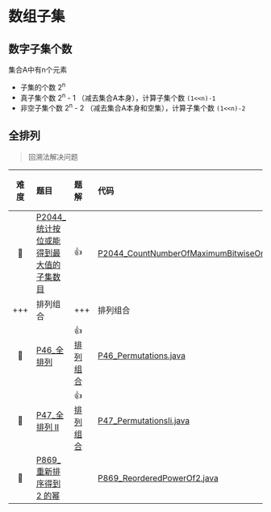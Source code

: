 # 数组子集
## 数字子集个数

集合A中有n个元素

- 子集的个数 2<sup>n</sup>
- 真子集个数 2<sup>n</sup> - 1 （减去集合A本身），计算子集个数 `(1<<n)-1`
- 非空子集个数 2<sup>n</sup> - 2 （减去集合A本身和空集），计算子集个数 `(1<<n)-2`

## 全排列

> 回溯法解决问题

|难度| 题目                                                                                   | 题解                                                    | 代码                                                                                                         |掌握度|
|:---:|:-------------------------------------------------------------------------------------|:------------------------------------------------------|:-----------------------------------------------------------------------------------------------------------|:---:|
|💛 | [P2044_统计按位或能得到最大值的子集数目](./../content/P2044_CountNumberOfMaximumBitwiseOrSubsets.md) | 👍                                                    | [P2044_CountNumberOfMaximumBitwiseOrSubsets.java](./../../P2044_CountNumberOfMaximumBitwiseOrSubsets.java) |😄|
|+++| 排列组合                                                                                 | +++                                                   | 排列组合                                                                                                       |+++|
|💛 | [P46_全排列](./../content/P46_Permutations.md)                                          | 👍[排列组合](./../summarize/PermutationAndCombination.md) | [P46_Permutations.java](./../../P46_Permutations.java)                                                     |😄|
|💛 | [P47_全排列 II](./../content/P47_PermutationsIi.md)                                     | 👍[排列组合](./../PermutationAndCombination.md)           | [P47_PermutationsIi.java](./../../P47_PermutationsIi.java)                                                 |😄|
|💛 | [P869_重新排序得到 2 的幂](./../content/P869_ReorderedPowerOf2.md)                           |                                                       | [P869_ReorderedPowerOf2.java](./../../P869_ReorderedPowerOf2.java)    |😄|
